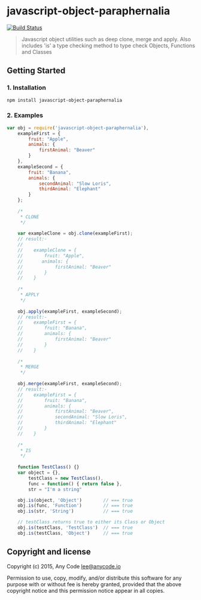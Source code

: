 # javascript-object-paraphernalia

[![Build Status](https://travis-ci.org/any-code/javascript-object-paraphernalia.svg?branch=master)](https://travis-ci.org/any-code/javascript-object-paraphernalia)

> Javascript object utilities such as deep clone, merge and apply. Also includes 'is' a type checking method to type check Objects, Functions and Classes

## Getting Started

### 1. Installation

``` bash
npm install javascript-object-paraphernalia
```

### 2. Examples

``` javascript
var obj = require('javascript-object-paraphernalia'),    
    exampleFirst = {
        fruit: "Apple",
        animals: {
            firstAnimal: "Beaver"
        }
    },
    exampleSecond = {
        fruit: "Banana",
        animals: {
            secondAnimal: "Slow Loris",
            thirdAnimal: "Elephant"
        }
    };
    
    /*
     * CLONE
     */
    
    var exampleClone = obj.clone(exampleFirst);
    // result:- 
    //   
    //    exampleClone = {
    //        fruit: "Apple",
    //       animals: {
    //            firstAnimal: "Beaver"
    //        }
    //    }
    
    /*
     * APPLY
     */
    
    obj.apply(exampleFirst, exampleSecond);
    // result:-   
    //    exampleFirst = {
    //        fruit: "Banana",
    //        animals: {
    //            firstAnimal: "Beaver"
    //        }
    //    }
    
    /*
     * MERGE
     */
    
    obj.merge(exampleFirst, exampleSecond);
    // result:- 
    //    exampleFirst = {
    //        fruit: "Banana",
    //        animals: {
    //            firstAnimal: "Beaver",
    //            secondAnimal: "Slow Loris",
    //            thirdAnimal: "Elephant"
    //        }
    //    }
        
    /*
     * IS
     */
    
    function TestClass() {}
    var object = {},
        testClass = new TestClass(),
        func = function() { return false },
        str = "I'm a string"

    obj.is(object, 'Object')        // === true
    obj.is(func, 'Function')        // === true
    obj.is(str, 'String')           // === true

    // testClass returns true to either its Class or Object
    obj.is(testClass, 'TestClass')  // === true
    obj.is(testClass, 'Object')     // === true     
```

## Copyright and license
Copyright (c) 2015, Any Code <lee@anycode.io>

Permission to use, copy, modify, and/or distribute this software for any
purpose with or without fee is hereby granted, provided that the above
copyright notice and this permission notice appear in all copies.
